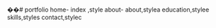 ��#   p o r t f o l i o 
 home- index ,style
about- about,stylea
education,stylee
skills,styles
contact,stylec

 
